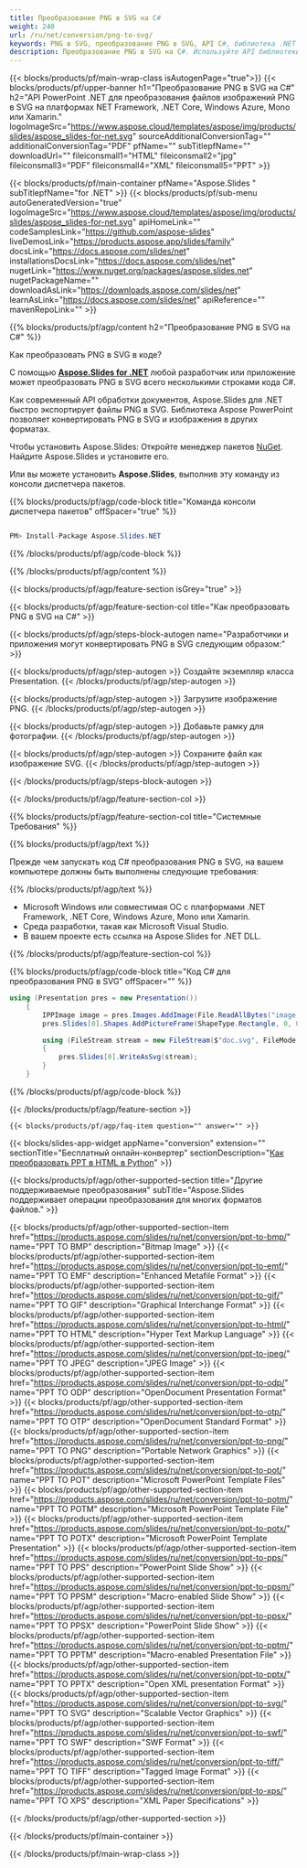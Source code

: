 ```yaml
---
title: Преобразование PNG в SVG на C#
weight: 240
url: /ru/net/conversion/png-to-svg/ 
keywords: PNG в SVG, преобразование PNG в SVG, API C#, библиотека .NET
description: Преобразование PNG в SVG на C#. Используйте API библиотеки .NET для преобразования файлов PNG в файлы SVG.
---
```


{{< blocks/products/pf/main-wrap-class isAutogenPage="true">}}
{{< blocks/products/pf/upper-banner h1="Преобразование PNG в SVG на C#" h2="API PowerPoint .NET для преобразования файлов изображений PNG в SVG на платформах NET Framework, .NET Core, Windows Azure, Mono или Xamarin." logoImageSrc="https://www.aspose.cloud/templates/aspose/img/products/slides/aspose_slides-for-net.svg" sourceAdditionalConversionTag="" additionalConversionTag="PDF" pfName="" subTitlepfName="" downloadUrl="" fileiconsmall1="HTML" fileiconsmall2="jpg" fileiconsmall3="PDF" fileiconsmall4="XML" fileiconsmall5="PPT" >}}

{{< blocks/products/pf/main-container pfName="Aspose.Slides " subTitlepfName="for .NET" >}}
{{< blocks/products/pf/sub-menu autoGeneratedVersion="true" logoImageSrc="https://www.aspose.cloud/templates/aspose/img/products/slides/aspose_slides-for-net.svg" apiHomeLink="" codeSamplesLink="https://github.com/aspose-slides" liveDemosLink="https://products.aspose.app/slides/family" docsLink="https://docs.aspose.com/slides/net" installationsDocsLink="https://docs.aspose.com/slides/net" nugetLink="https://www.nuget.org/packages/aspose.slides.net" nugetPackageName="" downloadAsLink="https://downloads.aspose.com/slides/net" learnAsLink="https://docs.aspose.com/slides/net" apiReference="" mavenRepoLink="" >}}


{{% blocks/products/pf/agp/content h2="Преобразование PNG в SVG на C#" %}}

Как преобразовать PNG в SVG в коде?

С помощью [**Aspose.Slides for .NET**](https://products.aspose.com/slides/ru/net/) любой разработчик или приложение может преобразовать PNG в SVG всего несколькими строками кода C#.

Как современный API обработки документов, Aspose.Slides для .NET быстро экспортирует файлы PNG в SVG. Библиотека Aspose PowerPoint позволяет конвертировать PNG в SVG и изображения в других форматах.

Чтобы установить Aspose.Slides: Откройте менеджер пакетов [NuGet](https://www.nuget.org/packages/aspose.slides.net). Найдите Aspose.Slides и установите его.
 
Или вы можете установить **Aspose.Slides**, выполнив эту команду из консоли диспетчера пакетов.

{{% blocks/products/pf/agp/code-block title="Команда консоли диспетчера пакетов" offSpacer="true" %}}

```cs

PM> Install-Package Aspose.Slides.NET

```

{{% /blocks/products/pf/agp/code-block %}}

{{% /blocks/products/pf/agp/content %}}

{{< blocks/products/pf/agp/feature-section isGrey="true" >}}


{{< blocks/products/pf/agp/feature-section-col title="Как преобразовать PNG в SVG на C#" >}}

{{< blocks/products/pf/agp/steps-block-autogen name="Разработчики и приложения могут конвертировать PNG в SVG следующим образом:" >}}

{{< blocks/products/pf/agp/step-autogen >}}
Создайте экземпляр класса Presentation.
{{< /blocks/products/pf/agp/step-autogen >}}

{{< blocks/products/pf/agp/step-autogen >}}
Загрузите изображение PNG.
{{< /blocks/products/pf/agp/step-autogen >}}

{{< blocks/products/pf/agp/step-autogen >}}
Добавьте рамку для фотографии.
{{< /blocks/products/pf/agp/step-autogen >}}

{{< blocks/products/pf/agp/step-autogen >}}
Сохраните файл как изображение SVG.
{{< /blocks/products/pf/agp/step-autogen >}}

{{< /blocks/products/pf/agp/steps-block-autogen >}}

{{< /blocks/products/pf/agp/feature-section-col >}}

{{% blocks/products/pf/agp/feature-section-col title="Системные Требования" %}}

{{% blocks/products/pf/agp/text %}}

 Прежде чем запускать код C# преобразования PNG в SVG, на вашем компьютере должны быть выполнены следующие требования:

{{% /blocks/products/pf/agp/text %}}

- Microsoft Windows или совместимая ОС с платформами .NET Framework, .NET Core, Windows Azure, Mono или Xamarin.
- Среда разработки, такая как Microsoft Visual Studio.
- В вашем проекте есть ссылка на Aspose.Slides for .NET DLL.

{{% /blocks/products/pf/agp/feature-section-col %}}

{{% blocks/products/pf/agp/code-block title="Код С# для преобразования PNG в SVG" offSpacer="" %}}

```cs
using (Presentation pres = new Presentation())
    {
        IPPImage image = pres.Images.AddImage(File.ReadAllBytes("image.png"));
        pres.Slides[0].Shapes.AddPictureFrame(ShapeType.Rectangle, 0, 0, 720, 540, image);

        using (FileStream stream = new FileStream($"doc.svg", FileMode.Create, FileAccess.Write))
        {
            pres.Slides[0].WriteAsSvg(stream);
        }
    }
```

{{% /blocks/products/pf/agp/code-block %}}

{{< /blocks/products/pf/agp/feature-section >}}

    {{< blocks/products/pf/agp/faq-item question="" answer="" >}}
 

{{< blocks/slides-app-widget  appName="conversion" extension="" sectionTitle="Бесплатный онлайн-конвертер" sectionDescription="[Как преобразовать PPT в HTML в Python](https://products.aspose.com/slides/ru/python-net/conversion/ppt-to-html/)" >}}

<!-- aboutfile Starts -->

<!-- aboutfile Ends -->
    
{{< blocks/products/pf/agp/other-supported-section title="Другие поддерживаемые преобразования" subTitle="Aspose.Slides поддерживает операции преобразования для многих форматов файлов." >}}

{{< blocks/products/pf/agp/other-supported-section-item href="https://products.aspose.com/slides/ru/net/conversion/ppt-to-bmp/" name="PPT TO BMP" description="Bitmap Image" >}}
{{< blocks/products/pf/agp/other-supported-section-item href="https://products.aspose.com/slides/ru/net/conversion/ppt-to-emf/" name="PPT TO EMF" description="Enhanced Metafile Format" >}}
{{< blocks/products/pf/agp/other-supported-section-item href="https://products.aspose.com/slides/ru/net/conversion/ppt-to-gif/" name="PPT TO GIF" description="Graphical Interchange Format" >}}
{{< blocks/products/pf/agp/other-supported-section-item href="https://products.aspose.com/slides/ru/net/conversion/ppt-to-html/" name="PPT TO HTML" description="Hyper Text Markup Language" >}}
{{< blocks/products/pf/agp/other-supported-section-item href="https://products.aspose.com/slides/ru/net/conversion/ppt-to-jpeg/" name="PPT TO JPEG" description="JPEG Image" >}}
{{< blocks/products/pf/agp/other-supported-section-item href="https://products.aspose.com/slides/ru/net/conversion/ppt-to-odp/" name="PPT TO ODP" description="OpenDocument Presentation Format" >}}
{{< blocks/products/pf/agp/other-supported-section-item href="https://products.aspose.com/slides/ru/net/conversion/ppt-to-otp/" name="PPT TO OTP" description="OpenDocument Standard Format" >}}
{{< blocks/products/pf/agp/other-supported-section-item href="https://products.aspose.com/slides/ru/net/conversion/ppt-to-png/" name="PPT TO PNG" description="Portable Network Graphics" >}}
{{< blocks/products/pf/agp/other-supported-section-item href="https://products.aspose.com/slides/ru/net/conversion/ppt-to-pot/" name="PPT TO POT" description="Microsoft PowerPoint Template Files" >}}
{{< blocks/products/pf/agp/other-supported-section-item href="https://products.aspose.com/slides/ru/net/conversion/ppt-to-potm/" name="PPT TO POTM" description="Microsoft PowerPoint Template File" >}}
{{< blocks/products/pf/agp/other-supported-section-item href="https://products.aspose.com/slides/ru/net/conversion/ppt-to-potx/" name="PPT TO POTX" description="Microsoft PowerPoint Template Presentation" >}}
{{< blocks/products/pf/agp/other-supported-section-item href="https://products.aspose.com/slides/ru/net/conversion/ppt-to-pps/" name="PPT TO PPS" description="PowerPoint Slide Show" >}}
{{< blocks/products/pf/agp/other-supported-section-item href="https://products.aspose.com/slides/ru/net/conversion/ppt-to-ppsm/" name="PPT TO PPSM" description="Macro-enabled Slide Show" >}}
{{< blocks/products/pf/agp/other-supported-section-item href="https://products.aspose.com/slides/ru/net/conversion/ppt-to-ppsx/" name="PPT TO PPSX" description="PowerPoint Slide Show" >}}
{{< blocks/products/pf/agp/other-supported-section-item href="https://products.aspose.com/slides/ru/net/conversion/ppt-to-pptm/" name="PPT TO PPTM" description="Macro-enabled Presentation File" >}}
{{< blocks/products/pf/agp/other-supported-section-item href="https://products.aspose.com/slides/ru/net/conversion/ppt-to-pptx/" name="PPT TO PPTX" description="Open XML presentation Format" >}}
{{< blocks/products/pf/agp/other-supported-section-item href="https://products.aspose.com/slides/ru/net/conversion/ppt-to-svg/" name="PPT TO SVG" description="Scalable Vector Graphics" >}}
{{< blocks/products/pf/agp/other-supported-section-item href="https://products.aspose.com/slides/ru/net/conversion/ppt-to-swf/" name="PPT TO SWF" description="SWF Format" >}}
{{< blocks/products/pf/agp/other-supported-section-item href="https://products.aspose.com/slides/ru/net/conversion/ppt-to-tiff/" name="PPT TO TIFF" description="Tagged Image Format" >}}
{{< blocks/products/pf/agp/other-supported-section-item href="https://products.aspose.com/slides/ru/net/conversion/ppt-to-xps/" name="PPT TO XPS" description="XML Paper Specifications" >}}

{{< /blocks/products/pf/agp/other-supported-section >}}

{{< /blocks/products/pf/main-container >}}
    
{{< /blocks/products/pf/main-wrap-class >}}